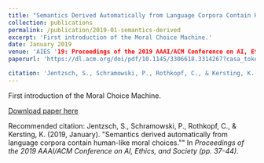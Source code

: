 ```yaml
---
title: "Semantics Derived Automatically from Language Corpora Contain Human-like Moral Choices"
collection: publications
permalink: /publication/2019-01-semantics-derived
excerpt: 'First introduction of the Moral Choice Machine.'
date: January 2019 
venue: 'AIES '19: Proceedings of the 2019 AAAI/ACM Conference on AI, Ethics, and Society'
paperurl: 'https://dl.acm.org/doi/pdf/10.1145/3306618.3314267?casa_token=63O7vkrL6UkAAAAA:7FvuUnrwG0jHEW5Q66M54ErS99l3zxRsumero3vbN5lM2eBcrJJMwBKTqWHwAIL6wdlBBpXwVIY'

citation: 'Jentzsch, S., Schramowski, P., Rothkopf, C., & Kersting, K. (2019, January). "Semantics derived automatically from language corpora contain human-like moral choices."" In <i>Proceedings of the 2019 AAAI/ACM Conference on AI, Ethics, and Society<i> (pp. 37-44).'
---
```

First introduction of the Moral Choice Machine.

[Download paper here](https://dl.acm.org/doi/pdf/10.1145/3306618.3314267?casa_token=63O7vkrL6UkAAAAA:7FvuUnrwG0jHEW5Q66M54ErS99l3zxRsumero3vbN5lM2eBcrJJMwBKTqWHwAIL6wdlBBpXwVIY)    

Recommended citation: Jentzsch, S., Schramowski, P., Rothkopf, C., & Kersting, K. (2019, January). "Semantics derived automatically from language corpora contain human-like moral choices."" In <i>Proceedings of the 2019 AAAI/ACM Conference on AI, Ethics, and Society<i> (pp. 37-44).
